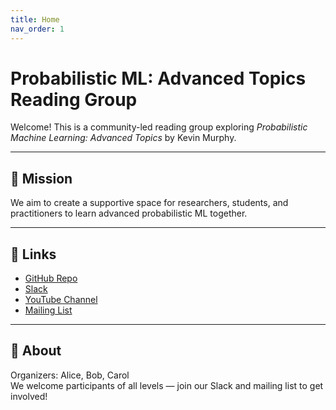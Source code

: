 ```yaml
---
title: Home
nav_order: 1
---
```


# Probabilistic ML: Advanced Topics Reading Group

Welcome! This is a community-led reading group exploring *Probabilistic Machine Learning: Advanced Topics* by Kevin Murphy.

---

## 📖 Mission
We aim to create a supportive space for researchers, students, and practitioners to learn advanced probabilistic ML together.

---


## 🔗 Links
- [GitHub Repo](https://github.com/pml-reading-group)  
- [Slack](https://join.slack.com/...)  
- [YouTube Channel](https://youtube.com/...)  
- [Mailing List](https://...)  

---

## 🙌 About
Organizers: Alice, Bob, Carol  
We welcome participants of all levels — join our Slack and mailing list to get involved!
